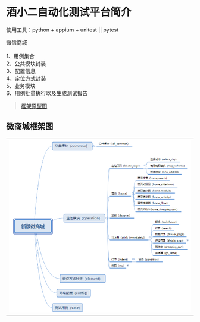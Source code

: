 # 酒小二自动化测试平台简介

使用工具：python + appium + unitest || pytest

微信商城\
\
1、用例集合\
2、公共模块封装\
3、配置信息\
4、定位方式封装\
5、业务模块\
6、用例批量执行以及生成测试报告

>[框架原型图](https://github.com/yuanshen12/jiuxiaoer/blob/master/wechat/img/call_me.jpg)

## 微商城框架图

<table>
<tr>
<td><img src="https://github.com/yuanshen12/jiuxiaoer/blob/master/wechat/img/call_me.jpg"/></td>
</tr>

</table>


